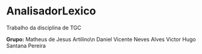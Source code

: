 # AnalisadorLexico

Trabalho da disciplina de TGC

**Grupo:**
Matheus de Jesus Artilino\n
Daniel Vicente Neves Alves
Victor Hugo Santana Pereira
